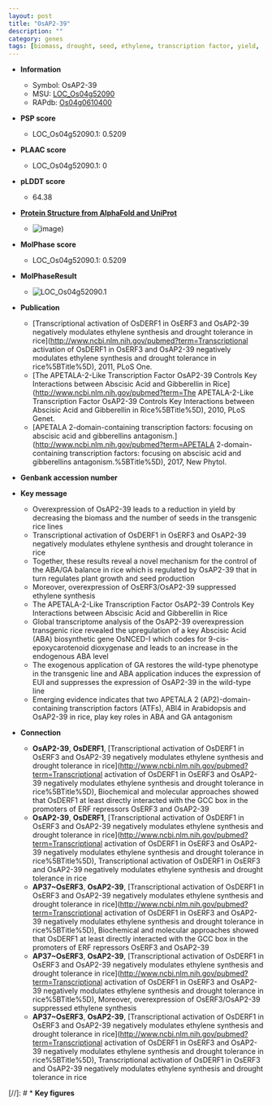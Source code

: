```yaml
---
layout: post
title: "OsAP2-39"
description: ""
category: genes
tags: [biomass, drought, seed, ethylene, transcription factor, yield,  ABA ,  ga , growth, drought tolerance, gibberellin, GA, ABA]
---
```


* **Information**  
    + Symbol: OsAP2-39  
    + MSU: [LOC_Os04g52090](http://rice.plantbiology.msu.edu/cgi-bin/ORF_infopage.cgi?orf=LOC_Os04g52090)  
    + RAPdb: [Os04g0610400](http://rapdb.dna.affrc.go.jp/viewer/gbrowse_details/irgsp1?name=Os04g0610400)  

* **PSP score**  
    + LOC_Os04g52090.1: 0.5209 

* **PLAAC score**  
    + LOC_Os04g52090.1: 0 

* **pLDDT score**
    + 64.38

* **[Protein Structure from AlphaFold and UniProt](https://www.uniprot.org/uniprotkb/Q7XPL6/entry#structure)**
    + ![image](https://ricepsp.github.io/images/Q7/AF-Q7XPL6-F1.png))

* **MolPhase score**
    + LOC_Os04g52090.1: 0.5209

* **MolPhaseResult**
    + ![LOC_Os04g52090.1](https://ricepsp.github.io/pictures/LOC_Os04g/LOC_Os04g52090.1.png)

* **Publication**  
    + [Transcriptional activation of OsDERF1 in OsERF3 and OsAP2-39 negatively modulates ethylene synthesis and drought tolerance in rice](http://www.ncbi.nlm.nih.gov/pubmed?term=Transcriptional activation of OsDERF1 in OsERF3 and OsAP2-39 negatively modulates ethylene synthesis and drought tolerance in rice%5BTitle%5D), 2011, PLoS One.
    + [The APETALA-2-Like Transcription Factor OsAP2-39 Controls Key Interactions between Abscisic Acid and Gibberellin in Rice](http://www.ncbi.nlm.nih.gov/pubmed?term=The APETALA-2-Like Transcription Factor OsAP2-39 Controls Key Interactions between Abscisic Acid and Gibberellin in Rice%5BTitle%5D), 2010, PLoS Genet.
    + [APETALA 2-domain-containing transcription factors: focusing on abscisic acid and gibberellins antagonism.](http://www.ncbi.nlm.nih.gov/pubmed?term=APETALA 2-domain-containing transcription factors: focusing on abscisic acid and gibberellins antagonism.%5BTitle%5D), 2017, New Phytol.

* **Genbank accession number**  

* **Key message**  
    + Overexpression of OsAP2-39 leads to a reduction in yield by decreasing the biomass and the number of seeds in the transgenic rice lines
    + Transcriptional activation of OsDERF1 in OsERF3 and OsAP2-39 negatively modulates ethylene synthesis and drought tolerance in rice
    + Together, these results reveal a novel mechanism for the control of the ABA/GA balance in rice which is regulated by OsAP2-39 that in turn regulates plant growth and seed production
    + Moreover, overexpression of OsERF3/OsAP2-39 suppressed ethylene synthesis
    + The APETALA-2-Like Transcription Factor OsAP2-39 Controls Key Interactions between Abscisic Acid and Gibberellin in Rice
    + Global transcriptome analysis of the OsAP2-39 overexpression transgenic rice revealed the upregulation of a key Abscisic Acid (ABA) biosynthetic gene OsNCED-I which codes for 9-cis-epoxycarotenoid dioxygenase and leads to an increase in the endogenous ABA level
    + The exogenous application of GA restores the wild-type phenotype in the transgenic line and ABA application induces the expression of EUI and suppresses the expression of OsAP2-39 in the wild-type line
    + Emerging evidence indicates that two APETALA 2 (AP2)-domain-containing transcription factors (ATFs), ABI4 in Arabidopsis and OsAP2-39 in rice, play key roles in ABA and GA antagonism

* **Connection**  
    + __OsAP2-39__, __OsDERF1__, [Transcriptional activation of OsDERF1 in OsERF3 and OsAP2-39 negatively modulates ethylene synthesis and drought tolerance in rice](http://www.ncbi.nlm.nih.gov/pubmed?term=Transcriptional activation of OsDERF1 in OsERF3 and OsAP2-39 negatively modulates ethylene synthesis and drought tolerance in rice%5BTitle%5D), Biochemical and molecular approaches showed that OsDERF1 at least directly interacted with the GCC box in the promoters of ERF repressors OsERF3 and OsAP2-39
    + __OsAP2-39__, __OsDERF1__, [Transcriptional activation of OsDERF1 in OsERF3 and OsAP2-39 negatively modulates ethylene synthesis and drought tolerance in rice](http://www.ncbi.nlm.nih.gov/pubmed?term=Transcriptional activation of OsDERF1 in OsERF3 and OsAP2-39 negatively modulates ethylene synthesis and drought tolerance in rice%5BTitle%5D), Transcriptional activation of OsDERF1 in OsERF3 and OsAP2-39 negatively modulates ethylene synthesis and drought tolerance in rice
    + __AP37~OsERF3__, __OsAP2-39__, [Transcriptional activation of OsDERF1 in OsERF3 and OsAP2-39 negatively modulates ethylene synthesis and drought tolerance in rice](http://www.ncbi.nlm.nih.gov/pubmed?term=Transcriptional activation of OsDERF1 in OsERF3 and OsAP2-39 negatively modulates ethylene synthesis and drought tolerance in rice%5BTitle%5D), Biochemical and molecular approaches showed that OsDERF1 at least directly interacted with the GCC box in the promoters of ERF repressors OsERF3 and OsAP2-39
    + __AP37~OsERF3__, __OsAP2-39__, [Transcriptional activation of OsDERF1 in OsERF3 and OsAP2-39 negatively modulates ethylene synthesis and drought tolerance in rice](http://www.ncbi.nlm.nih.gov/pubmed?term=Transcriptional activation of OsDERF1 in OsERF3 and OsAP2-39 negatively modulates ethylene synthesis and drought tolerance in rice%5BTitle%5D), Moreover, overexpression of OsERF3/OsAP2-39 suppressed ethylene synthesis
    + __AP37~OsERF3__, __OsAP2-39__, [Transcriptional activation of OsDERF1 in OsERF3 and OsAP2-39 negatively modulates ethylene synthesis and drought tolerance in rice](http://www.ncbi.nlm.nih.gov/pubmed?term=Transcriptional activation of OsDERF1 in OsERF3 and OsAP2-39 negatively modulates ethylene synthesis and drought tolerance in rice%5BTitle%5D), Transcriptional activation of OsDERF1 in OsERF3 and OsAP2-39 negatively modulates ethylene synthesis and drought tolerance in rice

[//]: # * **Key figures**  


